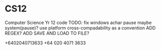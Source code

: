 # CS12
Computer Science Yr 12 code
TODO: 
fix windows achar pause maybe system(pause)?
use platform cross-compadability as a convention 
ADD REGEX? 
ADD SAVE AND LOAD TO FILE? 

+6402040713633
+64 020 4071 3633
